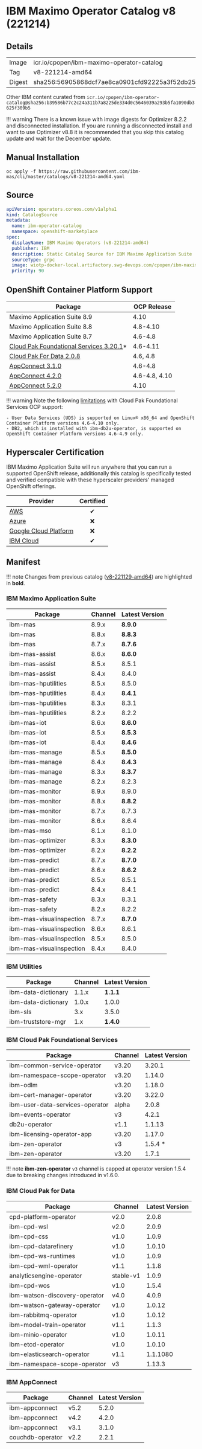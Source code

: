 IBM Maximo Operator Catalog v8 (221214)
===============================================================================

Details
-------------------------------------------------------------------------------

<table>
  <tr><td>Image</td><td>icr.io/cpopen/ibm-maximo-operator-catalog</tr></tr>
  <tr><td>Tag</td><td>v8-221214-amd64</tr></tr>
  <tr><td>Digest</td><td>sha256:56905868dcf7ae8ca0901cfd92225a3f52db250c091987fe81b149dbacb4df13</tr></tr>
</table>

Other IBM content curated from `icr.io/cpopen/ibm-operator-catalog@sha256:b39586b77c2c24a311b7a8225de334d0c5646039a293b5fa1090db3625f309b5`

!!! warning
    There is a known issue with image digests for Optimizer 8.2.2 and disconnected installation.  If you are running a disconnected install and want to use Optimizer v8.8 it is recommended that you skip this catalog update and wait for the December update.


Manual Installation
-------------------------------------------------------------------------------
`oc apply -f https://raw.githubusercontent.com/ibm-mas/cli/master/catalogs/v8-221214-amd64.yaml`


Source
-------------------------------------------------------------------------------
```yaml
apiVersion: operators.coreos.com/v1alpha1
kind: CatalogSource
metadata:
  name: ibm-operator-catalog
  namespace: openshift-marketplace
spec:
  displayName: IBM Maximo Operators (v8-221214-amd64)
  publisher: IBM
  description: Static Catalog Source for IBM Maximo Application Suite
  sourceType: grpc
  image: wiotp-docker-local.artifactory.swg-devops.com/cpopen/ibm-maximo-operator-catalog@sha256:32bc39edb6440a3fd76c3893ba90b695360f6f898560f200aca8b0cdbbca9cc2
  priority: 90
```


OpenShift Container Platform Support
-------------------------------------------------------------------------------
| Package                      | OCP Release |
| ---------------------------- | ------------|
| Maximo Application Suite 8.9 | 4.10        |
| Maximo Application Suite 8.8 | 4.8-4.10    |
| Maximo Application Suite 8.7 | 4.6-4.8     |
| [Cloud Pak Foundational Services 3.20.1](https://www.ibm.com/docs/en/cpfs?topic=operator-supported-openshift-versions-platforms)* | 4.6-4.11 |
| [Cloud Pak For Data 2.0.8](https://www.ibm.com/docs/en/cloud-paks/cp-data/4.0?topic=requirements-software) | 4.6, 4.8 |
| [AppConnect 3.1.0](https://www.ibm.com/support/pages/node/6239294) | 4.6-4.8 |
| [AppConnect 4.2.0](https://www.ibm.com/support/pages/node/6239294) | 4.6-4.8, 4.10 |
| [AppConnect 5.2.0](https://www.ibm.com/support/pages/node/6239294) | 4.10 |

!!! warning
    Note the following [limitations](https://www.ibm.com/docs/en/cpfs?topic=operator-supported-openshift-versions-platforms) with Cloud Pak Foundational Services OCP support:

    - User Data Services (UDS) is supported on Linux® x86_64 and OpenShift Container Platform versions 4.6-4.10 only.
    - DB2, which is installed with ibm-db2u-operator, is supported on OpenShift Container Platform versions 4.6-4.9 only.


Hyperscaler Certification
-------------------------------------------------------------------------------
IBM Maximo Application Suite will run anywhere that you can run a supported OpenShift release, additionally this catalog is specifically tested and verified compatible with these hyperscaler providers' managed OpenShift offerings.

| Provider                                                                                 | Certified |
| ---------------------------------------------------------------------------------------- | :--------:|
| [AWS](https://aws.amazon.com/rosa/)                                                      | ✔       |
| [Azure](https://azure.microsoft.com/en-gb/services/openshift/)                           | ❌       |
| [Google Cloud Platform](https://cloud.google.com/architecture/partners/openshift-on-gcp) | ❌       |
| [IBM Cloud](https://www.ibm.com/cloud/openshift)                                         | ✔        |


Manifest
-------------------------------------------------------------------------------

!!! note
    Changes from previous catalog ([v8-221129-amd64](v8-221129-amd64.md)) are highlighted in **bold**.

### IBM Maximo Application Suite
| Package                  | Channel | Latest Version  |
| ------------------------ | ------- | --------------- |
| ibm-mas                  | 8.9.x   | **8.9.0**       |
| ibm-mas                  | 8.8.x   | **8.8.3**       |
| ibm-mas                  | 8.7.x   | **8.7.6**       |
| ibm-mas-assist           | 8.6.x   | **8.6.0**       |
| ibm-mas-assist           | 8.5.x   | 8.5.1           |
| ibm-mas-assist           | 8.4.x   | 8.4.0           |
| ibm-mas-hputilities      | 8.5.x   | 8.5.0           |
| ibm-mas-hputilities      | 8.4.x   | **8.4.1**       |
| ibm-mas-hputilities      | 8.3.x   | 8.3.1           |
| ibm-mas-hputilities      | 8.2.x   | 8.2.2           |
| ibm-mas-iot              | 8.6.x   | **8.6.0**       |
| ibm-mas-iot              | 8.5.x   | **8.5.3**       |
| ibm-mas-iot              | 8.4.x   | **8.4.6**       |
| ibm-mas-manage           | 8.5.x   | **8.5.0**       |
| ibm-mas-manage           | 8.4.x   | **8.4.3**       |
| ibm-mas-manage           | 8.3.x   | **8.3.7**       |
| ibm-mas-manage           | 8.2.x   | 8.2.3           |
| ibm-mas-monitor          | 8.9.x   | 8.9.0           |
| ibm-mas-monitor          | 8.8.x   | **8.8.2**       |
| ibm-mas-monitor          | 8.7.x   | 8.7.3           |
| ibm-mas-monitor          | 8.6.x   | 8.6.4           |
| ibm-mas-mso              | 8.1.x   | 8.1.0           |
| ibm-mas-optimizer        | 8.3.x   | **8.3.0**       |
| ibm-mas-optimizer        | 8.2.x   | **8.2.2**       |
| ibm-mas-predict          | 8.7.x   | **8.7.0**       |
| ibm-mas-predict          | 8.6.x   | **8.6.2**       |
| ibm-mas-predict          | 8.5.x   | 8.5.1           |
| ibm-mas-predict          | 8.4.x   | 8.4.1           |
| ibm-mas-safety           | 8.3.x   | 8.3.1           |
| ibm-mas-safety           | 8.2.x   | 8.2.2           |
| ibm-mas-visualinspection | 8.7.x   | **8.7.0**       |
| ibm-mas-visualinspection | 8.6.x   | 8.6.1           |
| ibm-mas-visualinspection | 8.5.x   | 8.5.0           |
| ibm-mas-visualinspection | 8.4.x   | 8.4.0           |

### IBM Utilities
| Package                  | Channel | Latest Version |
| ------------------------ | ------- | -------------- |
| ibm-data-dictionary      | 1.1.x   | **1.1.1**      |
| ibm-data-dictionary      | 1.0.x   | 1.0.0          |
| ibm-sls                  | 3.x     | 3.5.0          |
| ibm-truststore-mgr       | 1.x     | **1.4.0**      |

### IBM Cloud Pak Foundational Services
| Package                         | Channel | Latest Version |
| ------------------------------- | ------- | -------------- |
| ibm-common-service-operator     | v3.20   | 3.20.1         |
| ibm-namespace-scope-operator    | v3.20   | 1.14.0         |
| ibm-odlm                        | v3.20   | 1.18.0         |
| ibm-cert-manager-operator       | v3.20   | 3.22.0         |
| ibm-user-data-services-operator | alpha   | 2.0.8          |
| ibm-events-operator             | v3      | 4.2.1          |
| db2u-operator                   | v1.1    | 1.1.13         |
| ibm-licensing-operator-app      | v3.20   | 1.17.0         |
| ibm-zen-operator                | v3      | 1.5.4 *        |
| ibm-zen-operator                | v3.20   | 1.7.1          |

!!! note
    **ibm-zen-operator** `v3` channel is capped at operator version 1.5.4 due to breaking changes introduced in v1.6.0.

### IBM Cloud Pak for Data
| Package                       | Channel   | Latest Version |
| ----------------------------- | --------- | -------------- |
| cpd-platform-operator         | v2.0      | 2.0.8          |
| ibm-cpd-wsl                   | v2.0      | 2.0.9          |
| ibm-cpd-css                   | v1.0      | 1.0.9          |
| ibm-cpd-datarefinery          | v1.0      | 1.0.10         |
| ibm-cpd-ws-runtimes           | v1.0      | 1.0.9          |
| ibm-cpd-wml-operator          | v1.1      | 1.1.8          |
| analyticsengine-operator      | stable-v1 | 1.0.9          |
| ibm-cpd-wos                   | v1.0      | 1.5.4          |
| ibm-watson-discovery-operator | v4.0      | 4.0.9          |
| ibm-watson-gateway-operator   | v1.0      | 1.0.12         |
| ibm-rabbitmq-operator         | v1.0      | 1.0.12         |
| ibm-model-train-operator      | v1.1      | 1.1.3          |
| ibm-minio-operator            | v1.0      | 1.0.11         |
| ibm-etcd-operator             | v1.0      | 1.0.10         |
| ibm-elasticsearch-operator    | v1.1      | 1.1.1080       |
| ibm-namespace-scope-operator  | v3        | 1.13.3         |

### IBM AppConnect
| Package                  | Channel   | Latest Version |
| ------------------------ | --------- | -------------- |
| ibm-appconnect           | v5.2      | 5.2.0          |
| ibm-appconnect           | v4.2      | 4.2.0          |
| ibm-appconnect           | v3.1      | 3.1.0          |
| couchdb-operator         | v2.2      | 2.2.1          |

